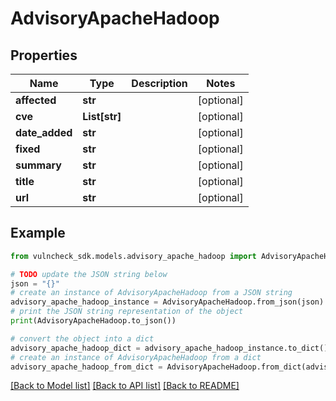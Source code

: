 # AdvisoryApacheHadoop


## Properties

Name | Type | Description | Notes
------------ | ------------- | ------------- | -------------
**affected** | **str** |  | [optional] 
**cve** | **List[str]** |  | [optional] 
**date_added** | **str** |  | [optional] 
**fixed** | **str** |  | [optional] 
**summary** | **str** |  | [optional] 
**title** | **str** |  | [optional] 
**url** | **str** |  | [optional] 

## Example

```python
from vulncheck_sdk.models.advisory_apache_hadoop import AdvisoryApacheHadoop

# TODO update the JSON string below
json = "{}"
# create an instance of AdvisoryApacheHadoop from a JSON string
advisory_apache_hadoop_instance = AdvisoryApacheHadoop.from_json(json)
# print the JSON string representation of the object
print(AdvisoryApacheHadoop.to_json())

# convert the object into a dict
advisory_apache_hadoop_dict = advisory_apache_hadoop_instance.to_dict()
# create an instance of AdvisoryApacheHadoop from a dict
advisory_apache_hadoop_from_dict = AdvisoryApacheHadoop.from_dict(advisory_apache_hadoop_dict)
```
[[Back to Model list]](../README.md#documentation-for-models) [[Back to API list]](../README.md#documentation-for-api-endpoints) [[Back to README]](../README.md)


